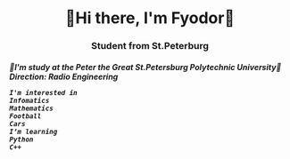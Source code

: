 <div id="header" align="center">
    <h1>👋Hi there, I'm Fyodor👋</h1>
    <h3>Student from St.Peterburg</h3>
    
</div>

<div id="body">
    <i>
    <h4>🏫I'm study at the Peter the Great St.Petersburg Polytechnic University🏫<br />
    Direction: Radio Engineering <br />
    
    I'm interested in
    Infomatics
    Mathematics
    Football
    Cars
    I’m learning    
    Python
    C++
  

